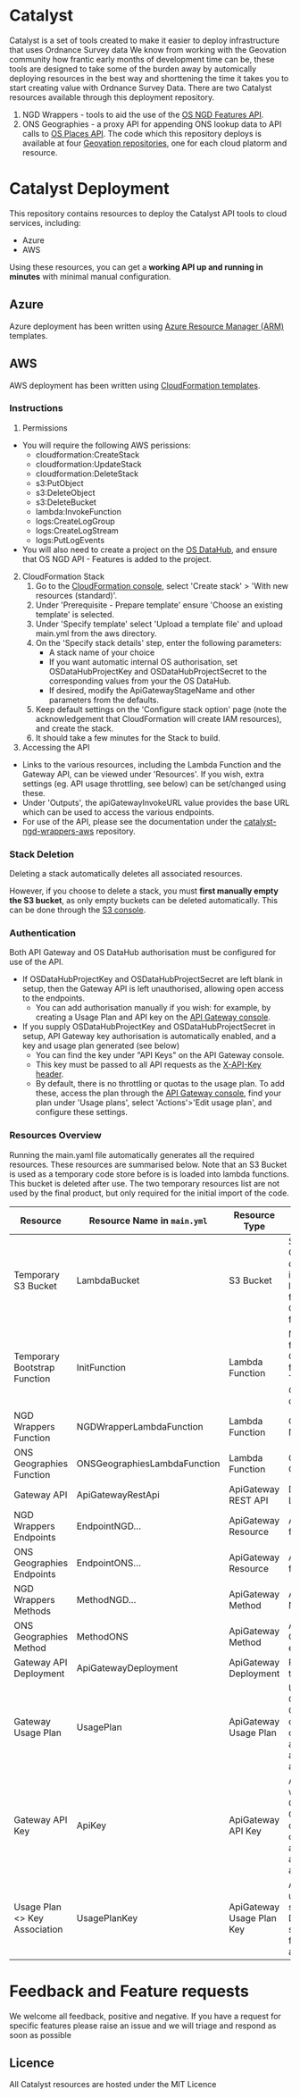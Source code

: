 # Catalyst

Catalyst is a set of tools created to make it easier to deploy infrastructure that uses Ordnance Survey data
We know from working with the Geovation community how frantic early months of development time can be, these tools are designed to take some of the burden away by automically deploying resources in the best way and shorttening the time it takes you to start creating value with Ordnance Survey Data.
There are two Catalyst resources available through this deployment repository.
1) NGD Wrappers - tools to aid the use of the [OS NGD Features API](https://docs.os.uk/osngd/getting-started/access-the-os-ngd-api/os-ngd-api-features).
2) ONS Geographies - a proxy API for appending ONS lookup data to API calls to [OS Places API](https://docs.os.uk/os-apis/accessing-os-apis/os-places-api).
The code which this repository deploys is available at four [Geovation repositories](https://github.com/Geovation), one for each cloud platorm and resource.

# Catalyst Deployment

This repository contains resources to deploy the Catalyst API tools to cloud services, including:

- Azure
- AWS

Using these resources, you can get a **working API up and running in minutes** with minimal manual configuration.

## Azure

Azure deployment has been written using [Azure Resource Manager (ARM)](https://learn.microsoft.com/en-us/azure/azure-resource-manager/templates/overview) templates.

## AWS

AWS deployment has been written using [CloudFormation templates](https://aws.amazon.com/cloudformation/resources/templates/).

### Instructions

1. Permissions
- You will require the following AWS perissions:
    - cloudformation:CreateStack
    - cloudformation:UpdateStack
    - cloudformation:DeleteStack
    - s3:PutObject
    - s3:DeleteObject
    - s3:DeleteBucket
    - lambda:InvokeFunction
    - logs:CreateLogGroup
    - logs:CreateLogStream
    - logs:PutLogEvents
- You will also need to create a project on the [OS DataHub](https://osdatahub.os.uk/projects), and ensure that OS NGD API - Features is added to the project.
2. CloudFormation Stack
    1. Go to the [CloudFormation console](https://eu-west-2.console.aws.amazon.com/cloudformation), select 'Create stack' > 'With new resources (standard)'.
    2. Under 'Prerequisite - Prepare template' ensure 'Choose an existing template' is selected.
    3. Under 'Specify template' select 'Upload a template file' and upload main.yml from the aws directory.
    4. On the 'Specify stack details' step, enter the following parameters:
        - A stack name of your choice
        - If you want automatic internal OS authorisation, set OSDataHubProjectKey and OSDataHubProjectSecret to the corresponding values from your the OS DataHub.
        - If desired, modify the ApiGatewayStageName and other parameters from the defaults.
    5. Keep default settings on the 'Configure stack option' page (note the acknowledgement that CloudFormation will create IAM resources), and create the stack.
    6. It should take a few minutes for the Stack to build.
3. Accessing the API
- Links to the various resources, including the Lambda Function and the Gateway API, can be viewed under 'Resources'. If you wish, extra settings (eg. API usage throttling, see below) can be set/changed using these.
- Under 'Outputs', the apiGatewayInvokeURL value provides the base URL which can be used to access the various endpoints.
- For use of the API, please see the documentation under the [catalyst-ngd-wrappers-aws](https://github.com/Geovation/catalyst-ngd-wrappers-aws) repository.

### Stack Deletion
Deleting a stack automatically deletes all associated resources.

However, if you choose to delete a stack, you must **first manually empty the S3 bucket**, as only empty buckets can be deleted automatically. This can be done through the [S3 console](https://eu-west-2.console.aws.amazon.com/s3).

### Authentication
Both API Gateway and OS DataHub authorisation must be configured for use of the API.
- If OSDataHubProjectKey and OSDataHubProjectSecret are left blank in setup, then the Gateway API is left unauthorised, allowing open access to the endpoints.
    - You can add authorisation manually if you wish: for example, by creating a Usage Plan and API key on the [API Gateway console](https://eu-west-2.console.aws.amazon.com/apigateway).
- If you supply OSDataHubProjectKey and OSDataHubProjectSecret in setup, API Gateway key authorisation is automatically enabled, and a key and usage plan generated (see below)
    - You can find the key under "API Keys" on the API Gateway console.
    - This key must be passed to all API requests as the [X-API-Key header](https://docs.aws.amazon.com/apigateway/latest/developerguide/api-gateway-api-key-source.html).
    - By default, there is no throttling or quotas to the usage plan. To add these, access the plan through the [API Gateway console](https://eu-west-2.console.aws.amazon.com/apigateway), find your plan under 'Usage plans', select 'Actions'>'Edit usage plan', and configure these settings.

### Resources Overview

Running the main.yaml file automatically generates all the required resources. These resources are summarised below.
Note that an S3 Bucket is used as a temporary code store before is is loaded into lambda functions. This bucket is deleted after use.
The two temporary resources list are not used by the final product, but only required for the initial import of the code.

| Resource                     | Resource Name in `main.yml`         | Resource Type           | Notes                                                                 | Other Associated Resources                                      |
|-----------------------------|-------------------------------------|--------------------------|-----------------------------------------------------------------------|------------------------------------------------------------------|
| Temporary S3 Bucket         | LambdaBucket                        | S3 Bucket                | Storage location for the ONS Geography duckdb database. Also used as an intermediary storage location for the Lambda function code between Github and Lambda functions.    |                                                                  |
| Temporary Bootstrap Function| InitFunction                        | Lambda Function          | Moves the lambda function code and the ONS Geography database from GitHub to S3. Triggered by _Initialize_ and _CleanupBootstrapLambda_ custom resources.   | Initialize, CleanupBootstrapLambda                              |
| NGD Wrappers Function       | NGDWrapperLambdaFunction            | Lambda Function          | Contains code base for NGD Wrappers.                                 | NGDWrapperLambdaRole, NGDWrapperApiGatewayInvoke…               |
| ONS Geographies Function    | ONSGeographiesLambdaFunction        | Lambda Function          | Contains code base for ONS Geographies.                              | ONSGeographiesLambdaRole, ONSGeographiesApiGatewayInvoke        |
| Gateway API                 | ApiGatewayRestApi                   | ApiGateway REST API      | Defines API to trigger Lambda functions.                             |                                                                  |
| NGD Wrappers Endpoints      | EndpointNGD…                        | ApiGateway Resource      | API endpoint definitions for NGD Wrapper.                            |                                                                  |
| ONS Geographies Endpoints   | EndpointONS…                        | ApiGateway Resource      | API endpoint definitions for ONS Geographies.                        |                                                                  |
| NGD Wrappers Methods        | MethodNGD…                          | ApiGateway Method        | API methods to trigger NGD Wrapper endpoints.                        |                                                                  |
| ONS Geographies Method      | MethodONS                           | ApiGateway Method        | API method to trigger ONS Geographies endpoints.                     |                                                                  |
| Gateway API Deployment      | ApiGatewayDeployment                | ApiGateway Deployment    | Packaged publication of the API.                                     |                                                                  |
| Gateway Usage Plan          | UsagePlan                           | ApiGateway Usage Plan    | Usage plan for accessing Gateway API stage. Generated for security only if OS Datahub credentials are supplied as parameters for automatic OS authentication.                          |                                                                  |
| Gateway API Key             | ApiKey                              | ApiGateway API Key       | An API key associated with the usage plan and Gateway API stage. Generated for security only if OS Datahub credentials are supplied as parameters for automatic OS authentication. |                                                                  |
| Usage Plan <> Key Association| UsagePlanKey                       | ApiGateway Usage Plan Key| Associates API key with usage plan. Generated for security only if OS Datahub credentials are supplied as parameters for automatic OS authentication.                                  |                                                                  |

# Feedback and Feature requests

We welcome all feedback, positive and negative. If you have a request for specific features please raise an issue and we will triage and respond as soon as possible

## Licence

All Catalyst resources are hosted under the MIT Licence
